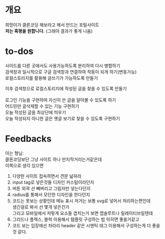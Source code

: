 # 개요
희망이가 클론코딩 해보라고 해서 만드는 포털사이트<br>
<b>저는 혹평을 원합니다.</b> (그래야 결과가 좋게 나옴)<br>

# to-dos
사이드를 다른 곳에서도 사용가능하도록 분리하여 다시 병합하기<br>
검색창과 일시적으로 구글 검색창과 연결하여 작동이 되게 하기(변동가능)<br>
로컬스토리지를 활용해 글쓰기가 가능하도록 만들기<br>

이후 검색창으로 로컬스토리지에 작성된 글을 찾을 수 있도록 만들기<br><br>
로그인 기능을 구현하여 자신이 쓴 글을 알아볼 수 있도록 하기<br>
어드민만 글삭제할 수 있는 기능 구현하기<br>
오늘 작성된 글을 최상단에 띄우기<br>
오늘 작성되지 아니한 글은 옛글 보기로 찾을 수 있도록 구현하기<br>

# Feedbacks
아는 형님:<br>
클론코딩보단 그냥 사이트 하나 만지작거리는거같은데<br>
이쪽으로 생각 있으면<br>
1. 다양한 사이트 접속하면서 견문 넓혀라<br>
2. input tag로 넣은것들 디자인 커스텀이라던지<br>
3. 버튼 외곽 선 빼버리고 그림자만 넣는다던지<br>
4. radius를 통해서 모던한 디자인을 한다던지<br>
5. 코드는 못보는 상황인데 메뉴 표시 저거는 보통 svg로 넣어서 처리하는편인데<br>
생긴걸로 봐서 선 몇개 넣은건가<br>
그리고 모바일에서 저렇게 요소들 겹치는거 보면 앱솔루트나 릴레이티브일텐데<br>
6. 그리드나 플렉스, 블럭 이용해서 템플릿 구성하는 법 익히면 좋을거같고<br>
7. 코드 보는 입장에선 차라리 header 같은 시멘틱 태그 이용해서 구성하는게 더 좋을 것 같다.<br>
